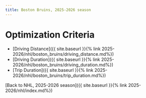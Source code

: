 ```yaml
---
title: Boston Bruins, 2025-2026 season
---
```


# Optimization Criteria
- [Driving Distance]({{ site.baseurl }}{% link 2025-2026/nhl/boston_bruins/driving_distance.md%})
- [Driving Duration]({{ site.baseurl }}{% link 2025-2026/nhl/boston_bruins/driving_duration.md%})
- [Trip Duration]({{ site.baseurl }}{% link 2025-2026/nhl/boston_bruins/trip_duration.md%})

[Back to NHL, 2025-2026 season]({{ site.baseurl }}{% link 2025-2026/nhl/index.md%})
